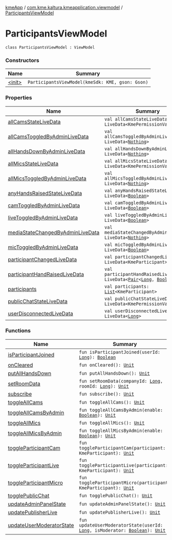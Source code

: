 [kmeApp](../../index.md) / [com.kme.kaltura.kmeapplication.viewmodel](../index.md) / [ParticipantsViewModel](./index.md)

# ParticipantsViewModel

`class ParticipantsViewModel : ViewModel`

### Constructors

| Name | Summary |
|---|---|
| [&lt;init&gt;](-init-.md) | `ParticipantsViewModel(kmeSdk: KME, gson: Gson)` |

### Properties

| Name | Summary |
|---|---|
| [allCamsStateLiveData](all-cams-state-live-data.md) | `val allCamsStateLiveData: LiveData<KmePermissionValue>` |
| [allCamsToggledByAdminLiveData](all-cams-toggled-by-admin-live-data.md) | `val allCamsToggledByAdminLiveData: LiveData<`[`Nothing`](https://kotlinlang.org/api/latest/jvm/stdlib/kotlin/-nothing/index.html)`>` |
| [allHandsDownByAdminLiveData](all-hands-down-by-admin-live-data.md) | `val allHandsDownByAdminLiveData: LiveData<`[`Nothing`](https://kotlinlang.org/api/latest/jvm/stdlib/kotlin/-nothing/index.html)`>` |
| [allMicsStateLiveData](all-mics-state-live-data.md) | `val allMicsStateLiveData: LiveData<KmePermissionValue>` |
| [allMicsToggledByAdminLiveData](all-mics-toggled-by-admin-live-data.md) | `val allMicsToggledByAdminLiveData: LiveData<`[`Nothing`](https://kotlinlang.org/api/latest/jvm/stdlib/kotlin/-nothing/index.html)`>` |
| [anyHandsRaisedStateLiveData](any-hands-raised-state-live-data.md) | `val anyHandsRaisedStateLiveData: LiveData<`[`Boolean`](https://kotlinlang.org/api/latest/jvm/stdlib/kotlin/-boolean/index.html)`>` |
| [camToggledByAdminLiveData](cam-toggled-by-admin-live-data.md) | `val camToggledByAdminLiveData: LiveData<`[`Boolean`](https://kotlinlang.org/api/latest/jvm/stdlib/kotlin/-boolean/index.html)`>` |
| [liveToggledByAdminLiveData](live-toggled-by-admin-live-data.md) | `val liveToggledByAdminLiveData: LiveData<`[`Boolean`](https://kotlinlang.org/api/latest/jvm/stdlib/kotlin/-boolean/index.html)`>` |
| [mediaStateChangedByAdminLiveData](media-state-changed-by-admin-live-data.md) | `val mediaStateChangedByAdminLiveData: LiveData<`[`Nothing`](https://kotlinlang.org/api/latest/jvm/stdlib/kotlin/-nothing/index.html)`>` |
| [micToggledByAdminLiveData](mic-toggled-by-admin-live-data.md) | `val micToggledByAdminLiveData: LiveData<`[`Boolean`](https://kotlinlang.org/api/latest/jvm/stdlib/kotlin/-boolean/index.html)`>` |
| [participantChangedLiveData](participant-changed-live-data.md) | `val participantChangedLiveData: LiveData<KmeParticipant>` |
| [participantHandRaisedLiveData](participant-hand-raised-live-data.md) | `val participantHandRaisedLiveData: LiveData<`[`Pair`](https://kotlinlang.org/api/latest/jvm/stdlib/kotlin/-pair/index.html)`<`[`Long`](https://kotlinlang.org/api/latest/jvm/stdlib/kotlin/-long/index.html)`, `[`Boolean`](https://kotlinlang.org/api/latest/jvm/stdlib/kotlin/-boolean/index.html)`>>` |
| [participants](participants.md) | `val participants: `[`List`](https://kotlinlang.org/api/latest/jvm/stdlib/kotlin.collections/-list/index.html)`<KmeParticipant>` |
| [publicChatStateLiveData](public-chat-state-live-data.md) | `val publicChatStateLiveData: LiveData<KmePermissionValue>` |
| [userDisconnectedLiveData](user-disconnected-live-data.md) | `val userDisconnectedLiveData: LiveData<`[`Long`](https://kotlinlang.org/api/latest/jvm/stdlib/kotlin/-long/index.html)`>` |

### Functions

| Name | Summary |
|---|---|
| [isParticipantJoined](is-participant-joined.md) | `fun isParticipantJoined(userId: `[`Long`](https://kotlinlang.org/api/latest/jvm/stdlib/kotlin/-long/index.html)`): `[`Boolean`](https://kotlinlang.org/api/latest/jvm/stdlib/kotlin/-boolean/index.html) |
| [onCleared](on-cleared.md) | `fun onCleared(): `[`Unit`](https://kotlinlang.org/api/latest/jvm/stdlib/kotlin/-unit/index.html) |
| [putAllHandsDown](put-all-hands-down.md) | `fun putAllHandsDown(): `[`Unit`](https://kotlinlang.org/api/latest/jvm/stdlib/kotlin/-unit/index.html) |
| [setRoomData](set-room-data.md) | `fun setRoomData(companyId: `[`Long`](https://kotlinlang.org/api/latest/jvm/stdlib/kotlin/-long/index.html)`, roomId: `[`Long`](https://kotlinlang.org/api/latest/jvm/stdlib/kotlin/-long/index.html)`): `[`Unit`](https://kotlinlang.org/api/latest/jvm/stdlib/kotlin/-unit/index.html) |
| [subscribe](subscribe.md) | `fun subscribe(): `[`Unit`](https://kotlinlang.org/api/latest/jvm/stdlib/kotlin/-unit/index.html) |
| [toggleAllCams](toggle-all-cams.md) | `fun toggleAllCams(): `[`Unit`](https://kotlinlang.org/api/latest/jvm/stdlib/kotlin/-unit/index.html) |
| [toggleAllCamsByAdmin](toggle-all-cams-by-admin.md) | `fun toggleAllCamsByAdmin(enable: `[`Boolean`](https://kotlinlang.org/api/latest/jvm/stdlib/kotlin/-boolean/index.html)`): `[`Unit`](https://kotlinlang.org/api/latest/jvm/stdlib/kotlin/-unit/index.html) |
| [toggleAllMics](toggle-all-mics.md) | `fun toggleAllMics(): `[`Unit`](https://kotlinlang.org/api/latest/jvm/stdlib/kotlin/-unit/index.html) |
| [toggleAllMicsByAdmin](toggle-all-mics-by-admin.md) | `fun toggleAllMicsByAdmin(enable: `[`Boolean`](https://kotlinlang.org/api/latest/jvm/stdlib/kotlin/-boolean/index.html)`): `[`Unit`](https://kotlinlang.org/api/latest/jvm/stdlib/kotlin/-unit/index.html) |
| [toggleParticipantCam](toggle-participant-cam.md) | `fun toggleParticipantCam(participant: KmeParticipant): `[`Unit`](https://kotlinlang.org/api/latest/jvm/stdlib/kotlin/-unit/index.html) |
| [toggleParticipantLive](toggle-participant-live.md) | `fun toggleParticipantLive(participant: KmeParticipant): `[`Unit`](https://kotlinlang.org/api/latest/jvm/stdlib/kotlin/-unit/index.html) |
| [toggleParticipantMicro](toggle-participant-micro.md) | `fun toggleParticipantMicro(participant: KmeParticipant): `[`Unit`](https://kotlinlang.org/api/latest/jvm/stdlib/kotlin/-unit/index.html) |
| [togglePublicChat](toggle-public-chat.md) | `fun togglePublicChat(): `[`Unit`](https://kotlinlang.org/api/latest/jvm/stdlib/kotlin/-unit/index.html) |
| [updateAdminPanelState](update-admin-panel-state.md) | `fun updateAdminPanelState(): `[`Unit`](https://kotlinlang.org/api/latest/jvm/stdlib/kotlin/-unit/index.html) |
| [updatePublisherLive](update-publisher-live.md) | `fun updatePublisherLive(): `[`Unit`](https://kotlinlang.org/api/latest/jvm/stdlib/kotlin/-unit/index.html) |
| [updateUserModeratorState](update-user-moderator-state.md) | `fun updateUserModeratorState(userId: `[`Long`](https://kotlinlang.org/api/latest/jvm/stdlib/kotlin/-long/index.html)`, isModerator: `[`Boolean`](https://kotlinlang.org/api/latest/jvm/stdlib/kotlin/-boolean/index.html)`): `[`Unit`](https://kotlinlang.org/api/latest/jvm/stdlib/kotlin/-unit/index.html) |
